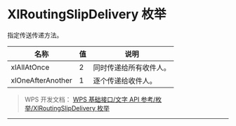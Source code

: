 # XlRoutingSlipDelivery 枚举

指定传送传递方法。

| 名称              | 值  | 说明                   |
|-------------------|-----|------------------------|
| xlAllAtOnce       | 2   | 同时传递给所有收件人。 |
| xlOneAfterAnother | 1   | 逐个传递给收件人。     |

> WPS 开发文档： [WPS 基础接口/文字 API 参考/枚举/XlRoutingSlipDelivery 枚举](https://qn.cache.wpscdn.cn/encs/doc/office_v19/topics/WPS%20%E5%9F%BA%E7%A1%80%E6%8E%A5%E5%8F%A3/%E6%96%87%E5%AD%97%20API%20%E5%8F%82%E8%80%83/%E6%9E%9A%E4%B8%BE/XlRoutingSlipDelivery%20%E6%9E%9A%E4%B8%BE.html)

------------------------------------------------------------------------
